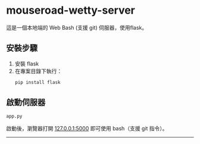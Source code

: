 # mouseroad-wetty-server

這是一個本地端的 Web Bash (支援 git) 伺服器，使用flask。

## 安裝步驟

1. 安裝 flask
2. 在專案目錄下執行：
   ```sh
   pip install flask
   ```

## 啟動伺服器

```sh
app.py
```

啟動後，瀏覽器打開 [127.0.0.1:5000](127.0.0.1:5000) 即可使用 bash（支援 git 指令）。

---
